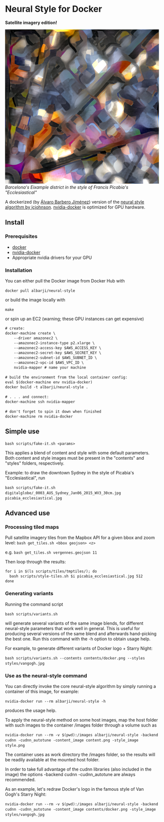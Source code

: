 # Neural Style for Docker
__Satellite imagery edition!__

![Stylized Eixample](doc/barca1-0-1_by_picabia_ecclesiastical_1080px_2016_11_22_400.png)
_Barcelona's Eixample district in the style of Francis Picabia's "Ecclesiastical"_

A dockerized (by [Álvaro Barbero Jiménez](https://github.com/albarji/neural-style-docker)) version of the [neural style algorithm by jcjohnson](https://github.com/jcjohnson/neural-style). [nvidia-docker](https://github.com/NVIDIA/nvidia-docker) is optimized for GPU hardware.

## Install

### Prerequisites

* [docker](https://www.docker.com/)
* [nvidia-docker](https://github.com/NVIDIA/nvidia-docker)
* Appropriate nvidia drivers for your GPU

### Installation

You can either pull the Docker image from Docker Hub with

`docker pull albarji/neural-style`

or build the image locally with

`make`
	
or spin up an EC2 (warning; these GPU instances can get expensive)

```
# create:
docker-machine create \
	--driver amazonec2 \
	--amazonec2-instance-type p2.xlarge \
	--amazonec2-access-key $AWS_ACCESS_KEY \
	--amazonec2-secret-key $AWS_SECRET_KEY \
	--amazonec2-subnet-id $AWS_SUBNET_ID \
	--amazonec2-vpc-id $AWS_VPC_ID \
	nvidia-mapper # name your machine

# build the environment from the local container config:
eval $(docker-machine env nvidia-docker)
docker build -t albarji/neural-style .

# . . . and connect:
docker-machine ssh nvidia-mapper

# don't forget to spin it down when finished
docker-machine rm nvidia-docker
```

## Simple use

`bash scripts/fake-it.sh <params>`

This applies a blend of content and style with some default parameters. Both content and style images must be present in the "contents" and "styles" folders, respectively.

Example: to draw the downtown Sydney in the style of Picabia's "Ecclesiastical", run

`bash scripts/fake-it.sh digitalglobe/_0003_AUS_Sydney_Jan06_2015_WV3_30cm.jpg picabia_ecclesiastical.jpg`

## Advanced use

### Processing tiled maps

Pull satellite imagery tiles from the Mapbox API for a given bbox and zoom level:
`bash get_tiles.sh <bbox geojson> <z>`

e.g.
`bash get_tiles.sh vergennes.geojson 11`

Then loop through the results:
```
for i in $(ls scripts/tiles/tmptiles/); do
  bash scripts/style-tiles.sh $i picabia_ecclesiastical.jpg 512
done
```

### Generating variants

Running the command script

`bash scripts/variants.sh`

will generate several variants of the same image blends, for different neural-style parameters that work well in general. This is useful for producing several versions of the same blend and afterwards hand-picking the best one. Run this command with the -h option to obtain usage help.

For example, to generate different variants of Docker logo + Starry Night:

`bash scripts/variants.sh --contents contents/docker.png --styles styles/vangogh.jpg`

### Use as the neural-style command

You can directly invoke the core neural-style algorithm by simply running a container of this image, for example:

`nvidia-docker run --rm albarji/neural-style -h`

produces the usage help.

To apply the neural-style method on some host images, map the host folder with such images to the container /images folder through a volume such as

`nvidia-docker run --rm -v $(pwd):/images albarji/neural-style -backend cudnn -cudnn_autotune -content_image content.png -style_image style.png`

The container uses as work directory the /images folder, so the results will be readily available at the mounted host folder.

In order to take full advantage of the cudnn libraries (also included in the image) the options -backend cudnn -cudnn_autotune are always recommended.

As an example, let's redraw Docker's logo in the famous style of Van Gogh's Starry Night:

`nvidia-docker run --rm -v $(pwd):/images albarji/neural-style -backend cudnn -cudnn_autotune -content_image contents/docker.png -style_image styles/vangogh.jpg`


